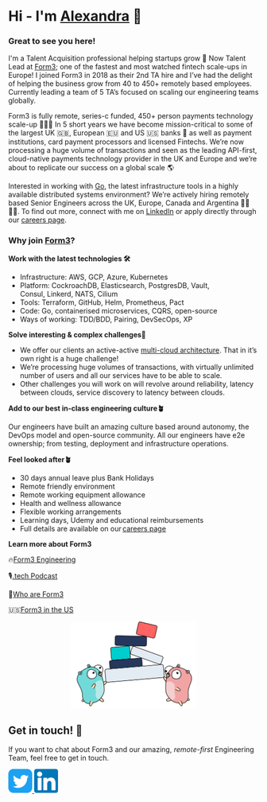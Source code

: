 # Hi - I'm [Alexandra](https://www.linkedin.com/in/alexandraforsberg/) 👋 

### Great to see you here!

I'm a Talent Acquisition professional helping startups grow 🌱 Now Talent Lead at [Form3](https://github.com/form3tech); one of the fastest and most watched fintech scale-ups in Europe! I joined Form3 in 2018 as their 2nd TA hire and I’ve had the delight of helping the business grow from 40 to 450+ remotely based employees.  Currently leading a team of 5 TA’s focused on scaling our engineering teams globally.

Form3 is fully remote, series-c funded, 450+ person payments technology scale-up 🚀🚀🚀 In 5 short years we have become mission-critical to some of the largest UK 🇬🇧, European 🇪🇺 and US 🇺🇸 banks 🏦 as well as payment institutions, card payment processors and licensed Fintechs. We’re now processing a huge volume of transactions and seen as the leading API-first, cloud-native payments technology provider in the UK and Europe and we’re about to replicate our success on a global scale 🌎 

Interested in working with [Go](https://github.com/golang/go), the latest infrastructure tools in a highly available distributed systems environment? We’re actively hiring remotely based Senior Engineers across the UK, Europe, Canada and Argentina 👩‍💻👨‍💻. To find out more, connect with me on [LinkedIn](https://www.linkedin.com/in/alexandraforsberg/) or apply directly through our [careers page](https://www.form3.tech/careers/vacancies?jobCategory=Engineering). 

### Why join [Form3](www.form3.tech)?

**Work with the latest technologies 🛠️**
- Infrastructure: AWS, GCP, Azure, Kubernetes 
- Platform: CockroachDB, Elasticsearch, PostgresDB, Vault, Consul, Linkerd, NATS, Cilium
- Tools: Terraform, GitHub, Helm, Prometheus, Pact  
- Code: Go, containerised microservices, CQRS, open-source 
- Ways of working: TDD/BDD, Pairing, DevSecOps, XP 

**Solve interesting & complex challenges🧠**
- We offer our clients an active-active [multi-cloud architecture](https://www.youtube.com/watch?v=fGbWgo6p0XQ). That in it’s own right is a huge challenge! 
- We’re processing huge volumes of transactions, with virtually unlimited number of users and all our services have to be able to scale.
- Other challenges you will work on will revolve around reliability, latency between clouds, service discovery to latency between clouds.  

**Add to our best in-class engineering culture🪴**

Our engineers have built an amazing culture based around autonomy, the DevOps model and open-source community. All our engineers have e2e ownership; from testing, deployment and infrastructure operations. 

**Feel looked after🪴**
- 30 days annual leave plus Bank Holidays 
- Remote friendly environment 
- Remote working equipment allowance
- Health and wellness allowance
- Flexible working arrangements 
- Learning days, Udemy and educational reimbursements
- Full details are available on our [careers page](https://www.form3.tech/careers)

**Learn more about Form3**

🔥[Form3 Engineering](https://www.form3.tech/engineering)

🎙️[.tech Podcast](https://techpodcast.form3.tech/)    

🚀[Who are Form3](https://vimeo.com/603788975) 

🇺🇸[Form3 in the US](https://youtu.be/QYBM98htdoQ)


<p align="center">
 <img src="https://github.com/adelina-simion-form3/adelina-simion-form3/blob/main/StackGophers.png?raw=true" width="50%"/>
</p>

## Get in touch! 👋
If you want to chat about Form3 and our amazing, _remote-first_ Engineering Team, feel free to get in touch.

<a href="https://twitter.com/ayforsberg" target="_blank"> <!--Change my link on this line -->
   <img src="https://github.com/adelina-simion-form3/adelina-simion-form3/blob/main/twitter.png?raw=true" width="48"/>
</a>
<a href="https://www.linkedin.com/in/alexandraforsberg/" target="_blank">  <!--Change my link on this line-->
   <img src="https://github.com/adelina-simion-form3/adelina-simion-form3/blob/main/linkedin.png?raw=true" width="48"/>
</a>


